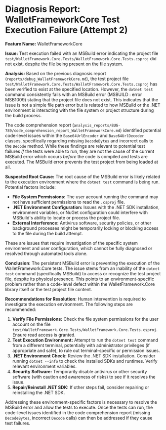 # Diagnosis Report: WalletFrameworkCore Test Execution Failure (Attempt 2)

**Feature Name:** WalletFrameworkCore

**Issue:** Test execution failed with an MSBuild error indicating the project file `test/WalletFramework.Core.Tests/WalletFramework.Core.Tests.csproj` did not exist, despite the file being present on the file system.

**Analysis:**
Based on the previous diagnosis report (`reports/debug_WalletFrameworkCore.md`), the test project file `test/WalletFramework.Core.Tests/WalletFramework.Core.Tests.csproj` has been verified to exist at the specified location. However, the `dotnet test` command consistently fails with an MSBuild error (MSBUILD : error MSB1009) stating that the project file does not exist. This indicates that the issue is not a simple file path error but is related to how MSBuild or the .NET environment is interacting with the file system or project structure during the build process.

The code comprehension report (`analysis_reports/BUG-789/code_comprehension_report_WalletFrameworkCore.md`) identified potential code-level issues within the `Base64UrlEncoder` and `Base64UrlDecoder` classes, specifically regarding missing `DecodeBytes` and incorrect calls to the `Decode` method. While these findings are relevant to potential test failures *if* the tests were able to run, they are not the cause of the current MSBuild error which occurs *before* the code is compiled and tests are executed. The MSBuild error prevents the test project from being loaded at all.

**Suspected Root Cause:**
The root cause of the MSBuild error is likely related to the execution environment where the `dotnet test` command is being run. Potential factors include:
-   **File System Permissions:** The user account running the command may not have sufficient permissions to read the `.csproj` file.
-   **.NET Environment Configuration:** Issues with the .NET SDK installation, environment variables, or NuGet configuration could interfere with MSBuild's ability to locate or process the project file.
-   **External Interference:** Antivirus software, security policies, or other background processes might be temporarily locking or blocking access to the file during the build attempt.

These are issues that require investigation of the specific system environment and user configuration, which cannot be fully diagnosed or resolved through automated tools alone.

**Conclusion:**
The persistent MSBuild error is preventing the execution of the WalletFramework.Core tests. The issue stems from an inability of the `dotnet test` command (specifically MSBuild) to access or recognize the test project file, despite its physical presence. This points to an environment-specific problem rather than a code-level defect within the WalletFramework.Core library itself or the test project file content.

**Recommendations for Resolution:**
Human intervention is required to investigate the execution environment. The following steps are recommended:
1.  **Verify File Permissions:** Check the file system permissions for the user account on the file `test/WalletFramework.Core.Tests/WalletFramework.Core.Tests.csproj`. Ensure read access is granted.
2.  **Test Execution Environment:** Attempt to run the `dotnet test` command from a different terminal, potentially with administrator privileges (if appropriate and safe), to rule out terminal-specific or permission issues.
3.  **.NET Environment Check:** Review the .NET SDK installation. Consider running `dotnet --info` to check the installed SDKs and runtimes. Verify relevant environment variables.
4.  **Security Software:** Temporarily disable antivirus or other security software (with caution and awareness of risks) to see if it resolves the issue.
5.  **Repair/Reinstall .NET SDK:** If other steps fail, consider repairing or reinstalling the .NET SDK.

Addressing these environment-specific factors is necessary to resolve the MSBuild error and allow the tests to execute. Once the tests can run, the code-level issues identified in the code comprehension report (missing `DecodeBytes`, incorrect `Decode` calls) can then be addressed if they cause test failures.